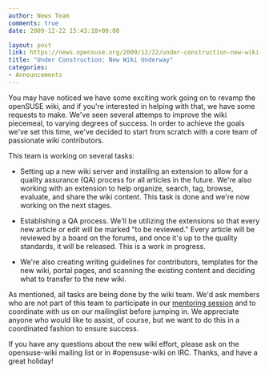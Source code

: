 ```yaml
---
author: News Team
comments: true
date: 2009-12-22 15:43:18+00:00

layout: post
link: https://news.opensuse.org/2009/12/22/under-construction-new-wiki-underway/
title: "Under Construction: New Wiki Underway"
categories:
- Announcements
---
```

You may have noticed we have some exciting work going on to revamp the openSUSE wiki, and if you're interested in helping with that, we have some requests to make. We've seen several attemps to improve the wiki piecemeal, to varying degrees of success. In order to achieve the goals we've set this time, we've decided to start from scratch with a core team of passionate wiki contributors. 

This team is working on several tasks:




  * Setting up a new wiki server and instalilng an extension to allow for a quality assurance (QA) process for all articles in the future. We're also working with an extension to help organize, search, tag, browse, evaluate, and share the wiki content. This task is done and we're now working on the next stages.


  * Establishing a QA process. We'll be utilizing the extensions so that every new article or edit will be marked "to be reviewed." Every article will be reviewed by a board on the forums, and once it's up to the quality standards, it will be released. This is a work in progress.


  * We're also creating writing guidelines for contributors, templates for the new wiki, portal pages, and scanning the existing content and deciding what to transfer to the new wiki.


As mentioned, all tasks are being done by the wiki team. We'd ask members who are not part of this team to participate in our [mentoring session](https://news.opensuse.org/2009/12/22/reminder-wiki-transition-mentoring-session-sunday-december-27-2009-at-17-00-utc/) and to coordinate with us on our mailinglist before jumping in. We appreciate anyone who would like to assist, of course, but we want to do this in a coordinated fashion to ensure success.

If you have any questions about the new wiki effort, please ask on the opensuse-wiki mailing list or in #opensuse-wiki on IRC. Thanks, and have a great holiday!		
